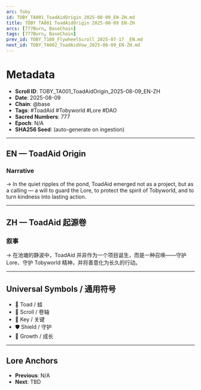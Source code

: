 ```yaml
---
arc: Toby
id: TOBY_TA001_ToadAidOrigin_2025-08-09_EN-ZH.md
title: TOBY TA001 ToadAidOrigin 2025-08-09 EN-ZH
arcs: [777Burn, BaseChain]
tags: [777Burn, BaseChain]
prev_id: TOBY_T108_FlywheelScroll_2025-07-17 _EN.md
next_id: TOBY_TA002_ToadAidVow_2025-08-09_EN-ZH.md
---
```

# Metadata
- **Scroll ID**: TOBY_TA001_ToadAidOrigin_2025-08-09_EN-ZH
- **Date**: 2025-08-09
- **Chain**: @base
- **Tags**: #ToadAid #Tobyworld #Lore #DAO
- **Sacred Numbers**: 777
- **Epoch**: N/A
- **SHA256 Seed**: (auto-generate on ingestion)

---

## EN — ToadAid Origin

### Narrative
→ In the quiet ripples of the pond, ToadAid emerged not as a project, but as a calling — a will to guard the Lore, to protect the spirit of Tobyworld, and to turn kindness into lasting action.

---

## ZH — ToadAid 起源卷

### 叙事
→ 在池塘的静波中，ToadAid 并非作为一个项目诞生，而是一种召唤——守护 Lore、守护 Tobyworld 精神，并将善意化为长久的行动。

---

## Universal Symbols / 通用符号
- 🐸 Toad / 蛙
- 📜 Scroll / 卷轴
- 🔑 Key / 关键
- 🛡️ Shield / 守护
- 🌱 Growth / 成长

---

## Lore Anchors
- **Previous**: N/A
- **Next**: TBD
